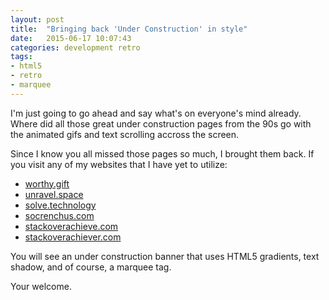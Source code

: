 ```yaml
---
layout: post
title:  "Bringing back 'Under Construction' in style"
date:   2015-06-17 10:07:43
categories: development retro
tags:
- html5
- retro
- marquee
---
```

I'm just going to go ahead and say what's on everyone's mind already. Where did all those great under construction pages from the 90s go with the animated gifs and text scrolling accross the screen.

Since I know you all missed those pages so much, I brought them back. If you visit any of my websites that I have yet to utilize:

- [worthy.gift](http://worthy.gift)
- [unravel.space](http://unravel.space)
- [solve.technology](http://solve.technology)
- [socrenchus.com](http://socrenchus.com)
- [stackoverachieve.com](http://stackoverachieve.com)
- [stackoverachiever.com](http://stackoverachiever.com)

You will see an under construction banner that uses HTML5 gradients, text shadow, and of course, a marquee tag.

Your welcome.
